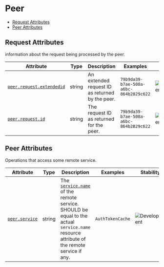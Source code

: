 <!-- NOTE: THIS FILE IS AUTOGENERATED. DO NOT EDIT BY HAND. -->
<!-- see templates/registry/markdown/attribute_namespace.md.j2 -->

# Peer

- [Request Attributes](#request-attributes)
- [Peer Attributes](#peer-attributes)

## Request Attributes

information about the request being processed by the peer.

| Attribute | Type | Description | Examples | Stability |
|---|---|---|---|---|
| <a id="peer-request-extendedid" href="#peer-request-extendedid">`peer.request.extendedid`</a> | string | An extended request ID as returned by the peer. | `79b9da39-b7ae-508a-a6bc-864b2829c622` | ![Development](https://img.shields.io/badge/-development-blue) |
| <a id="peer-request-id" href="#peer-request-id">`peer.request.id`</a> | string | The request ID as returned for the peer. | `79b9da39-b7ae-508a-a6bc-864b2829c622` | ![Development](https://img.shields.io/badge/-development-blue) |

## Peer Attributes

Operations that access some remote service.

| Attribute | Type | Description | Examples | Stability |
|---|---|---|---|---|
| <a id="peer-service" href="#peer-service">`peer.service`</a> | string | The [`service.name`](/docs/resource/README.md#service) of the remote service. SHOULD be equal to the actual `service.name` resource attribute of the remote service if any. | `AuthTokenCache` | ![Development](https://img.shields.io/badge/-development-blue) |
